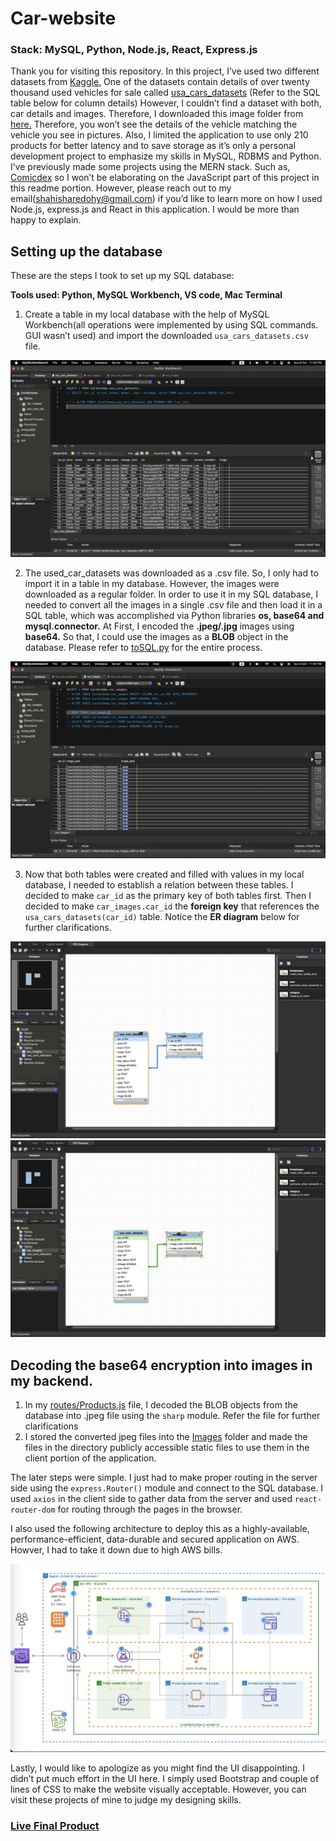 # Car-website

### **Stack: MySQL, Python, Node.js, React, Express.js**

Thank you for visiting this repository. In this project, I’ve used two different datasets from [Kaggle.](https://www.kaggle.com/) One of the datasets contain details of over twenty thousand used vehicles for sale called [usa_cars_datasets](https://www.kaggle.com/datasets/doaaalsenani/usa-cers-dataset?rvi=1) (Refer to the SQL table below for column details) However, I couldn’t find a dataset with both, car details and images. Therefore, I downloaded this image folder from [here.](https://www.kaggle.com/datasets/prondeau/the-car-connection-picture-dataset?rvi=1) Therefore, you won’t see the details of the vehicle matching the vehicle you see in pictures. Also, I limited the application to use only 210 products for better latency and to save storage as it’s only a personal development project to emphasize my skills in MySQL, RDBMS and Python. I’ve previously made some projects using the MERN stack. Such as, [Comicdex](https://www.youtube.com/watch?v=iDOhSUJ2KJM) so I won’t be elaborating on the JavaScript part of this project in this readme portion. However, please reach out to my email(shahisharedohy@gmail.com) if you’d like to learn more on how I used Node.js, express.js and React in this application. I would be more than happy to explain. 

## Setting up the database

These are the steps I took to set up my SQL database:

**Tools used: Python, MySQL Workbench, VS code, Mac Terminal**

1. Create a table in my local database with the help of MySQL Workbench(all operations were implemented by using SQL commands. GUI wasn’t used) and import the downloaded `usa_cars_datasets.csv` file. 

![usa_cars_datasets](https://github.com/IshaRedohy/Used_Car_Website/blob/main/assets/details.png)

2. The used_car_datasets was downloaded as a .csv file. So, I only had to import it in a table in my database. However, the images were downloaded as a regular folder. In order to use it in my SQL database, I needed to convert all the images in a single .csv file and then load it in a SQL table, which was accomplished via Python libraries **os, base64 and mysql.connector.** At First, I encoded the **.jpeg/.jpg** images using **base64.** So that, I could use the images as a **BLOB** object in the database. Please refer to [toSQL.py](https://github.com/IshaRedohy/Used_Car_Website/blob/main/Transform_images_csv/toSQL.py) for the entire process.

![car_images](https://github.com/IshaRedohy/Used_Car_Website/blob/main/assets/images.png)

3. Now that both tables were created and filled with values in my local database, I needed to establish a relation between these tables. I decided to make `car_id` as the primary key of both tables first. Then I decided to make `car_images.car_id` the **foreign key** that references the `usa_cars_datasets(car_id)` table. Notice the **ER diagram** below for further clarifications.

![Foreign key](https://github.com/IshaRedohy/Used_Car_Website/blob/main/assets/ERD.png) ![Foreign_key](https://github.com/IshaRedohy/Used_Car_Website/blob/main/assets/Foreign.png)

## Decoding the base64 encryption into images in my backend.

1. In my [routes/Products.js](https://github.com/IshaRedohy/Used_Car_Website/blob/main/server/routes/Products.js) file, I decoded the BLOB objects from the database into .jpeg file using the `sharp` module. Refer the file for further clarifications 
2. I stored the converted jpeg files into the [Images](https://github.com/IshaRedohy/Used_Car_Website/tree/main/server/routes/images) folder and made the files in the directory publicly accessible static files to use them in the client portion of the application. 

The later steps were simple. I just had to make proper routing in the server side using the `express.Router()` module and connect to the SQL database. I used `axios` in the client side to gather data from the server and used `react-router-dom` for routing through the pages in the browser. 

I also used the following architecture to deploy this as a highly-available, performance-efficient, data-durable and secured application on AWS. Howver, I had to take it down due to high AWS bills.

![AWS Infrustructure](https://github.com/IshaRedohy/Used_Car_Website/blob/main/assets/AWS.png)

Lastly, I would like to apologize as you might find the UI disappointing. I didn’t put much effort in the UI here. I simply used Bootstrap and couple of lines of CSS to make the website visually acceptable. However, you can visit these projects of mine to judge my designing skills. 

### [Live Final Product](https://youtu.be/_7vpBZe8PMc)